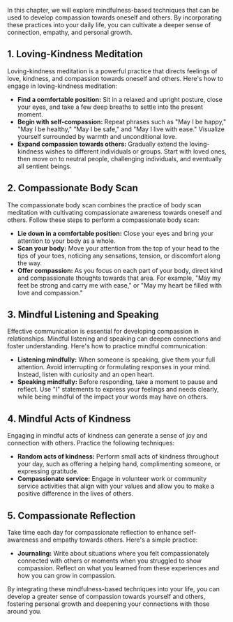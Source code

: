 
In this chapter, we will explore mindfulness-based techniques that can be used to develop compassion towards oneself and others. By incorporating these practices into your daily life, you can cultivate a deeper sense of connection, empathy, and personal growth.

1\. Loving-Kindness Meditation
-----------------------------

Loving-kindness meditation is a powerful practice that directs feelings of love, kindness, and compassion towards oneself and others. Here's how to engage in loving-kindness meditation:

* **Find a comfortable position:** Sit in a relaxed and upright posture, close your eyes, and take a few deep breaths to settle into the present moment.
* **Begin with self-compassion:** Repeat phrases such as "May I be happy," "May I be healthy," "May I be safe," and "May I live with ease." Visualize yourself surrounded by warmth and unconditional love.
* **Expand compassion towards others:** Gradually extend the loving-kindness wishes to different individuals or groups. Start with loved ones, then move on to neutral people, challenging individuals, and eventually all sentient beings.

2\. Compassionate Body Scan
--------------------------

The compassionate body scan combines the practice of body scan meditation with cultivating compassionate awareness towards oneself and others. Follow these steps to perform a compassionate body scan:

* **Lie down in a comfortable position:** Close your eyes and bring your attention to your body as a whole.
* **Scan your body:** Move your attention from the top of your head to the tips of your toes, noticing any sensations, tension, or discomfort along the way.
* **Offer compassion:** As you focus on each part of your body, direct kind and compassionate thoughts towards that area. For example, "May my feet be strong and carry me with ease," or "May my heart be filled with love and compassion."

3\. Mindful Listening and Speaking
---------------------------------

Effective communication is essential for developing compassion in relationships. Mindful listening and speaking can deepen connections and foster understanding. Here's how to practice mindful communication:

* **Listening mindfully:** When someone is speaking, give them your full attention. Avoid interrupting or formulating responses in your mind. Instead, listen with curiosity and an open heart.
* **Speaking mindfully:** Before responding, take a moment to pause and reflect. Use "I" statements to express your feelings and needs clearly, while being mindful of the impact your words may have on others.

4\. Mindful Acts of Kindness
---------------------------

Engaging in mindful acts of kindness can generate a sense of joy and connection with others. Practice the following techniques:

* **Random acts of kindness:** Perform small acts of kindness throughout your day, such as offering a helping hand, complimenting someone, or expressing gratitude.
* **Compassionate service:** Engage in volunteer work or community service activities that align with your values and allow you to make a positive difference in the lives of others.

5\. Compassionate Reflection
---------------------------

Take time each day for compassionate reflection to enhance self-awareness and empathy towards others. Here's a simple practice:

* **Journaling:** Write about situations where you felt compassionately connected with others or moments when you struggled to show compassion. Reflect on what you learned from these experiences and how you can grow in compassion.

By integrating these mindfulness-based techniques into your life, you can develop a greater sense of compassion towards yourself and others, fostering personal growth and deepening your connections with those around you.

